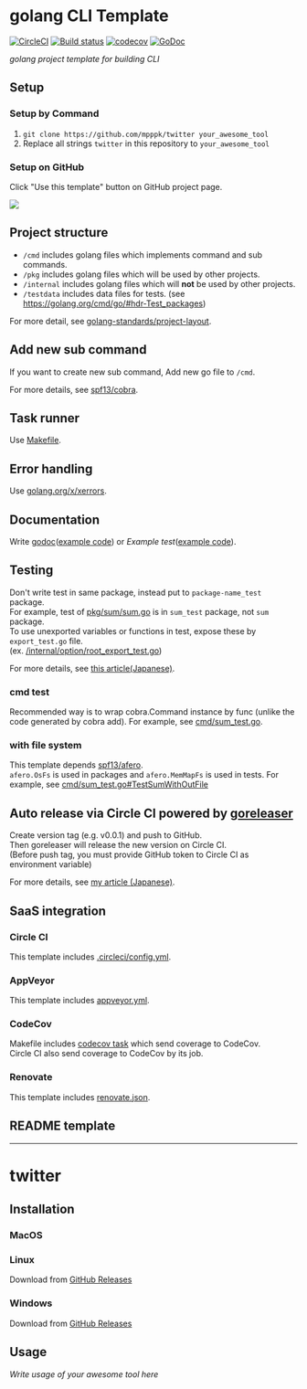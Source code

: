 # golang CLI Template
[![CircleCI](https://circleci.com/gh/mpppk/twitter.svg?style=svg)](https://circleci.com/gh/mpppk/twitter)
[![Build status](https://ci.appveyor.com/api/projects/status/qv1fyq6fm8ni4cne?svg=true)](https://ci.appveyor.com/project/mpppk/twitter)
[![codecov](https://codecov.io/gh/mpppk/twitter/branch/master/graph/badge.svg)](https://codecov.io/gh/mpppk/twitter)
[![GoDoc](https://godoc.org/github.com/mpppk/twitter?status.svg)](https://godoc.org/github.com/mpppk/twitter)

*golang project template for building CLI*

## Setup
### Setup by Command
1. `git clone https://github.com/mpppk/twitter your_awesome_tool`
1. Replace all strings `twitter` in this repository to `your_awesome_tool`

### Setup on GitHub
Click "Use this template" button on GitHub project page.

![](https://github.com/mpppk/twitter/wiki/images/template-button.png)

## Project structure
* `/cmd` includes golang files which implements command and sub commands.
* `/pkg` includes golang files which will be used by other projects.
* `/internal` includes golang files which will **not** be used by other projects.
* `/testdata` includes data files for tests. (see https://golang.org/cmd/go/#hdr-Test_packages)

For more detail, see [golang-standards/project-layout](https://github.com/golang-standards/project-layout).

## Add new sub command
If you want to create new sub command, Add new go file to `/cmd`.

For more details, see [spf13/cobra](https://github.com/spf13/cobra).

## Task runner
Use [Makefile](https://github.com/mpppk/twitter/blob/master/Makefile).

## Error handling
Use [golang.org/x/xerrors](https://godoc.org/golang.org/x/xerrors).

## Documentation
Write [godoc](https://blog.golang.org/godoc-documenting-go-code)([example code](https://github.com/mpppk/twitter/blob/master/pkg/sum/sum.go#L9))
 or *Example test*([example code](https://github.com/mpppk/twitter/blob/master/pkg/sum/sum_test.go#L13-L18https://github.com/mpppk/twitter/blob/master/pkg/sum/sum_test.go#L13-L18)).

## Testing
Don't write test in same package, instead put to `package-name_test` package.  
For example, test of [pkg/sum/sum.go](https://github.com/mpppk/twitter/blob/master/pkg/sum/sum_test.go) is in `sum_test` package, not `sum` package.  
To use unexported variables or functions in test, expose these by `export_test.go` file.  
(ex. [/internal/option/root_export_test.go](https://github.com/mpppk/twitter/blob/master/internal/option/root_export_test.go))

For more details, see [this article(Japanese)](https://tech.mercari.com/entry/2018/08/08/080000).

### cmd test
Recommended way is to wrap cobra.Command instance by func (unlike the code generated by cobra add).
For example, see [cmd/sum_test.go](https://github.com/mpppk/twitter/blob/master/cmd/sum_test.go).

### with file system
This template depends [spf13/afero](https://github.com/spf13/afero).  
`afero.OsFs` is used in packages and `afero.MemMapFs` is used in tests.
For example, see [cmd/sum_test.go#TestSumWithOutFile](https://github.com/mpppk/twitter/blob/master/cmd/sum_test.go)

## Auto release via Circle CI powered by [goreleaser](https://github.com/goreleaser/goreleaser)
Create version tag (e.g. v0.0.1) and push to GitHub.  
Then goreleaser will release the new version on Circle CI.  
(Before push tag, you must provide GitHub token to Circle CI as environment variable)

For more details, see [my article (Japanese)](https://qiita.com/mpppk/items/ab328356ca14938a1208).
## SaaS integration
### Circle CI
This template includes [.circleci/config.yml](https://github.com/mpppk/twitter/blob/master/.circleci/config.yml).

### AppVeyor
This template includes [appveyor.yml](https://github.com/mpppk/twitter/blob/master/appveyor.yml).

### CodeCov
Makefile includes [codecov task](https://github.com/mpppk/twitter/blob/master/Makefile) which send coverage to CodeCov.  
Circle CI also send coverage to CodeCov by its job.

### Renovate
This template includes [renovate.json](https://github.com/mpppk/twitter/blob/master/renovate.json).

## README template

--------

# twitter

## Installation

### MacOS

### Linux
Download from [GitHub Releases](https://github.com/mpppk/twitter/releases)

### Windows
Download from [GitHub Releases](https://github.com/mpppk/twitter/releases)

## Usage

*Write usage of your awesome tool here*

